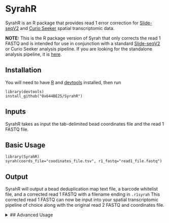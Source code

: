# SyrahR
SyrahR is an R package that provides read 1 error correction for [Slide-seqV2](https://www.nature.com/articles/s41587-020-0739-1) and [Curio Seeker](https://curiobioscience.com/seeker/) spatial transcriptomic data. 

**NOTE:** This is the R package version of Syrah that only corrects the read 1 FASTQ and is intended for use in conjunction with a standard [Slide-seqV2](https://broadinstitute.github.io/warp/docs/Pipelines/SlideSeq_Pipeline/README) or Curio Seeker analysis pipeline. If you are looking for the standalone analysis pipeline, it is [here](https://github.com/0x644BE25/Syrah).

## Installation
You will need to have [R](https://www.r-project.org/) and [devtools](https://www.rdocumentation.org/packages/devtools/versions/2.4.5) installed, then run
```
library(devtools)
install_github("0x644BE25/SyrahR")
```


## Inputs
SyrahR takes as input the tab-delimited bead coordinates file and the read 1 FASTQ file.

## Basic Usage
```
library(SyrahR)
syrah(coords_file="coodinates_file.tsv", r1_fastq="read1_file.fastq")
```

## Output
SyrahR will output a bead deduplication map text file, a barcode whitelist file, and a corrected read 1 FASTQ with a filename ending in `.r1syrah`
This corrected read 1 FASTQ can now be input into your spatial transcriptomic pipeline of choice along with the original read 2 FASTQ and coordinates file.


<details>
  
<summary>## Advanced Usage</summary>

Syrah has three steps, and the `Syrah()` function is simply a wrapper for them. The steps can be run independently, if desired. This may be useful if you wish to use the same barcode whitelist for several read 1 FASTQs from the same puck or tile, such as if you have multiple lanes of the same library on a flowcell.

#### Step 1: Barcode deduplication
This step uses the barcode file to find beads with impossibly close x,y distance and barcodes one nucleotide apart. These groups of beads are virtual duplications, so Syrah reroutes all barcodes in the group to a single one.
```
make_bead_dedup_map(coords_file="coodinates_file.tsv")
```
This will output a text file of the deduplication mapping with the same name as the coordinates file but with `_dedup_map.txt` appended.

#### Step 2: Barcode whitelist generation
This step uses the barcode file and deduplication map (from the previous step) to generate a whitelist of all acceptable barcode matches. This whitelist automatically redirects duplicated beads when matching.
```
make_barcode_whitelist(dedup_map="coordinates_file.tsv_dedup_map.txt", coods_file="coordinates_file.tsv")
```
This will output a text file of the barcode matching whitelist with the same name as the coordinates file but with `_whitelist.txt` appended.

#### Step 3: Barcode correction
This step uses the barcode whitelist (from the previous step) and the read 1 FASTQ to generate a corrected read 1 FASTQ.
```
correct_barcodes(whitelist="coordinates_file.tsv_whitelist.txt", r1_fastq="read1_file.fastq")
```
This will output a corrected read 1 FASTQ with the same name as the original read 1 FASTQ but with `.r1syrah` appended. This FASTQ has the same reads in the same order as the original read 1 FASTQ, such that it is still a proper pair with the original read 2 FASTQ. It can now be used as input to your analysis pipeline of choice, such as the [WARP Slide-seq pipeline](https://broadinstitute.github.io/warp/docs/Pipelines/SlideSeq_Pipeline/README) which is also available for use in the cloud via [Terra](https://app.terra.bio/) at the [Slide-seq public workspace](https://app.terra.bio/#workspaces/warp-pipelines/Slide-seq). 

<img width="456" height="300" alt="image" src="https://github.com/user-attachments/assets/9743559f-1fe3-4cdb-80ee-4047e6ee0b96" />

## Parameters

| Parameter name      | Description                                                                                                                                                                                                                                                                    | Example                                    |
|------------------|----------------------------|--------------------------|
| `coords_file`         | Path to a tab-delimited file containing the barcodes and coordinates for the puck | `"/path/to/myWorkingDir/coordinates.txt"` |
| `r1_fastq`          | Path to the read 1 FASTQ file, or a comma-delimited list of read 1 FASTQ files | `"path/to/myWorkingDir/read_1.fastq"` |
| `write_dir`        | (optional) Directory to write to. Defaults to current working directory. | `"/path/to/myWorkingDir/"`  |
| `n_cores`        | (optional) Number of CPU cores to use. Defaults to 1.  | `1`         |
| `max_slide_dist`          | (optional) Maxium allowable slide distance between beads to consider them duplicated. You are very unlikely to need to change this. Defaults to 10. | `10`  |
| `max_linker_dels`          | (optional) Maximum allowable number of deletions for an acceptable linker match. You are unlikely to need to change this. Defaults to 5. | `5`  |
| `batch_size`          | (optional) Number of reads to process at once.  You are very unlikely to need to change this. Defaults to 10^5. | `10^5`  | 

</details>
